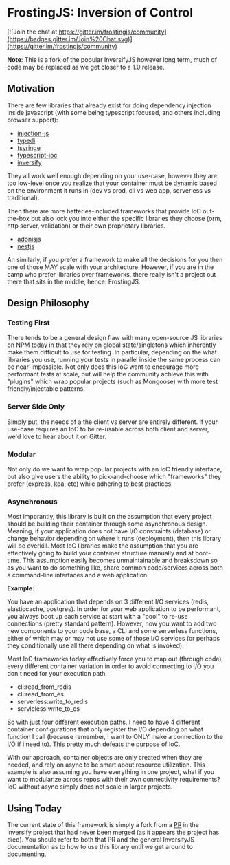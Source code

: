 # FrostingJS: Inversion of Control

[![Join the chat at https://gitter.im/frostingjs/community](https://badges.gitter.im/Join%20Chat.svg)](https://gitter.im/frostingjs/community)

**Note**: This is a fork of the popular InversifyJS however long term, much of code may be replaced as we get closer to a 1.0 release.

## Motivation

There are few libraries that already exist for doing dependency injection inside javascript (with some being typescript focused, and others including browser support):

* [injection-js](https://www.npmjs.com/package/injection-js)
* [typedi](https://www.npmjs.com/package/typedi)
* [tsyringe](https://www.npmjs.com/package/tsyringe)
* [typescript-ioc](https://www.npmjs.com/package/typescript-ioc)
* [inversify](https://www.npmjs.com/package/inversify)

They all work well enough depending on your use-case, however they are too low-level once you realize that your container must be dynamic based on the environment it runs in (dev vs prod, cli vs web app, serverless vs traditional).

Then there are more batteries-included frameworks that provide IoC out-the-box but also lock you into either the specific libraries they choose (orm, http server, validation) or their own proprietary libraries.

* [adonisjs](https://adonisjs.com/)
* [nestjs](https://nestjs.com/)

An similarly, if you prefer a framework to make all the decisions for you then one of those MAY scale with your architecture. However, if you are in the camp who prefer libraries over frameworks, there really isn't a project out there that sits in the middle, hence: FrostingJS.

## Design Philosophy

### Testing First

There tends to be a general design flaw with many open-source JS libraries on NPM today in that they rely on global state/singletons which inherently make them difficult to use for testing. In particular, depending on the what libraries you use, running your tests in parallel inside the same process can be near-impossible. Not only does this IoC want to encourage more performant tests at scale, but will help the community achieve this with "plugins" which wrap popular projects (such as Mongoose) with more test friendly/injectable patterns.

### Server Side Only

Simply put, the needs of a the client vs server are entirely different. If your use-case requires an IoC to be re-usable across both client and server, we'd love to hear about it on Gitter.

### Modular

Not only do we want to wrap popular projects with an IoC friendly interface, but also give users the ability to pick-and-choose which "frameworks" they prefer (express, koa, etc) while adhering to best practices.

### Asynchronous

Most imporantly, this library is built on the assumption that every project should be building their container through some asynchronous design. Meaning, if your application does not have I/O constraints (database) or change behavior depending on where it runs (deployment), then this library will be overkill. Most IoC libraries make the assumption that you are effectively going to build your container structure manually and at boot-time. This assumption easily becomes unmaintainable and breaksdown so as you want to do something like, share common code/services across both a command-line interfaces and a web application. 

**Example:**

You have an application that depends on 3 different I/O services (redis, elasticcache, postgres). In order for your web application to be performant, you always boot up each service at start with a "pool" to re-use connections (pretty standard pattern). However, now you want to add two new components to your code base, a CLI and some serverless functions, either of which may or may not use some of those I/O services (or perhaps they conditionally use all there depending on what is invoked).

Most IoC frameworks today effectively force you to map out (through code), every different container variation in order to avoid connecting to I/O you don't need for your execution path.

* cli:read_from_redis
* cli:read_from_es
* serverless:write_to_redis
* servleless:write_to_es

So with just four different execution paths, I need to have 4 different container configurations that only register the I/O depending on what function I call (because remember, I want to ONLY make a connection to the I/O if i need to). This pretty much defeats the purpose of IoC.

With our approach, container objects are only created when they are needed, and rely on async to be smart about resource utilization. This example is also assuming you have everything in one project, what if you want to modularize across repos with their own connectivity requirements? IoC without async simply does not scale in larger projects.

## Using Today

The current state of this framework is simply a fork from a [PR](https://github.com/inversify/InversifyJS/pull/1132) in the inversify project that had never been merged (as it appears the project has died). You should refer to both that PR and the general InversifyJS documentation as to how to use this library until we get around to documenting.
